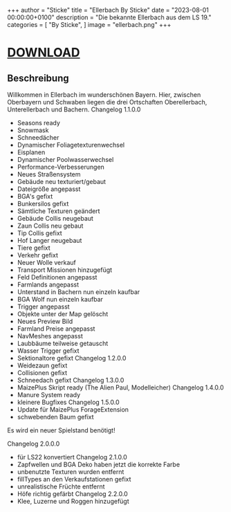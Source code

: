 +++
author = "Sticke"
title = "Ellerbach By Sticke"
date = "2023-08-01 00:00:00+0100"
description = "Die bekannte Ellerbach aus dem LS 19."
categories = [
    "By Sticke",
]
image = "ellerbach.png"
+++
# [DOWNLOAD](https://magentacloud.de/s/BA38qj9wDTxE3xe/download?path=%2FBy%20Sticke&files=FS22_EllerbachBySticke.zip)

## Beschreibung

Willkommen in Ellerbach im wunderschönen Bayern. Hier, zwischen Oberbayern und Schwaben liegen die drei Ortschaften Oberellerbach, Unterellerbach und Bachern.
Changelog 1.1.0.0
- Seasons ready 
- Snowmask
- Schneedächer
- Dynamischer Foliagetexturenwechsel
- Eisplanen
- Dynamischer Poolwasserwechsel
- Performance-Verbesserungen
- Neues Straßensystem
- Gebäude neu texturiert/gebaut
- Dateigröße angepasst
- BGA's gefixt
- Bunkersilos gefixt
- Sämtliche Texturen geändert
- Gebäude Collis neugebaut 
- Zaun Collis neu gebaut
- Tip Collis gefixt
- Hof Langer neugebaut
- Tiere gefixt
- Verkehr gefixt
- Neuer Wolle verkauf
- Transport Missionen hinzugefügt
- Feld Definitionen angepasst 
- Farmlands angepasst 
- Unterstand in Bachern nun einzeln kaufbar
- BGA Wolf nun einzeln kaufbar
- Trigger angepasst
- Objekte unter der Map gelöscht
- Neues Preview Bild 
- Farmland Preise angepasst
- NavMeshes angepasst
- Laubbäume teilweise getauscht
- Wasser Trigger gefixt
- Sektionaltore gefixt
Changelog 1.2.0.0
- Weidezaun gefixt
- Collisionen gefixt
- Schneedach gefixt
Changelog 1.3.0.0
- MaizePlus Skript ready (The Alien Paul, Modelleicher)
Changelog 1.4.0.0
- Manure System ready
- kleinere Bugfixes
Changelog 1.5.0.0
- Update für MaizePlus ForageExtension
- schwebenden Baum gefixt

Es wird ein neuer Spielstand benötigt!

Changelog 2.0.0.0
- für LS22 konvertiert
Changelog 2.1.0.0
- Zapfwellen und BGA Deko haben jetzt die korrekte Farbe
- unbenutzte Texturen wurden entfernt
- fillTypes an den Verkaufstationen gefixt
- unrealistische Früchte entfernt
- Höfe richtig gefärbt
Changelog 2.2.0.0
- Klee, Luzerne und Roggen hinzugefügt